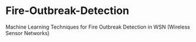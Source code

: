 # Fire-Outbreak-Detection
Machine Learning Techniques for Fire Outbreak Detection in WSN (Wireless Sensor Networks)
